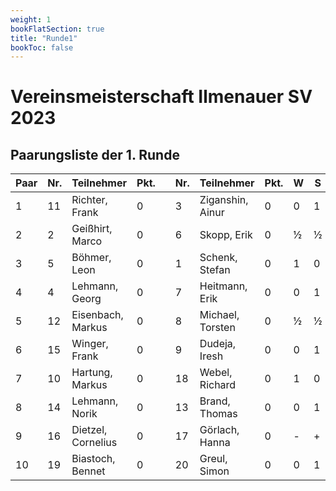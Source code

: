 ```yaml
---
weight: 1
bookFlatSection: true
title: "Runde1"
bookToc: false
---
```


# Vereinsmeisterschaft Ilmenauer SV 2023

## Paarungsliste der 1. Runde


| Paar | Nr. | Teilnehmer        | Pkt. |   | Nr. | Teilnehmer       | Pkt. | W   | S    | At. | M |
|------|-----|-------------------|------|---|-----|------------------|------|-----|------|-----|---|
| 1    | 11  | Richter, Frank    | 0    |   | 3   | Ziganshin, Ainur | 0    | 0   | 1    |     |   |
| 2    | 2   | Geißhirt, Marco   | 0    |   | 6   | Skopp, Erik      | 0    | ½   | ½    |     |   |
| 3    | 5   | Böhmer, Leon      | 0    |   | 1   | Schenk, Stefan   | 0    | 1   | 0    |     |   |
| 4    | 4   | Lehmann, Georg    | 0    |   | 7   | Heitmann, Erik   | 0    | 0   | 1    |     |   |
| 5    | 12  | Eisenbach, Markus | 0    |   | 8   | Michael, Torsten | 0    | ½   | ½    |     |   |
| 6    | 15  | Winger, Frank     | 0    |   | 9   | Dudeja, Iresh    | 0    | 0   | 1    |     |   |
| 7    | 10  | Hartung, Markus   | 0    |   | 18  | Webel, Richard   | 0    | 1   | 0    |     |   |
| 8    | 14  | Lehmann, Norik    | 0    |   | 13  | Brand, Thomas    | 0    | 0   | 1    |     |   |
| 9    | 16  | Dietzel, Cornelius| 0    |   | 17  | Görlach, Hanna   | 0    | -   | +    | k   |   |
| 10   | 19  | Biastoch, Bennet  | 0    |   | 20  | Greul, Simon     | 0    | 0   | 1    |     |   |

